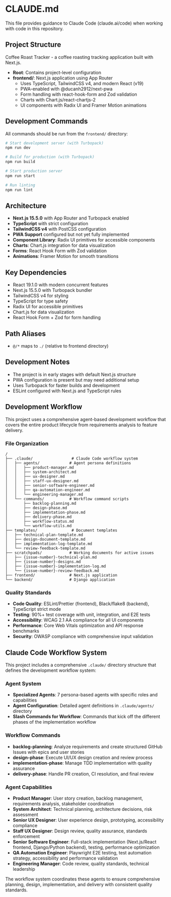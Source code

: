 # CLAUDE.md

This file provides guidance to Claude Code (claude.ai/code) when working with code in this repository.

## Project Structure

Coffee Roast Tracker - a coffee roasting tracking application built with Next.js.

- **Root**: Contains project-level configuration
- **frontend/**: Next.js application using App Router
  - Uses TypeScript, TailwindCSS v4, and modern React (v19)
  - PWA-enabled with @ducanh2912/next-pwa
  - Form handling with react-hook-form and Zod validation
  - Charts with Chart.js/react-chartjs-2
  - UI components with Radix UI and Framer Motion animations

## Development Commands

All commands should be run from the `frontend/` directory:

```bash
# Start development server (with Turbopack)
npm run dev

# Build for production (with Turbopack)
npm run build

# Start production server
npm run start

# Run linting
npm run lint
```

## Architecture

- **Next.js 15.5.0** with App Router and Turbopack enabled
- **TypeScript** with strict configuration
- **TailwindCSS v4** with PostCSS configuration
- **PWA Support** configured but not yet fully implemented
- **Component Library**: Radix UI primitives for accessible components
- **Charts**: Chart.js integration for data visualization
- **Forms**: React Hook Form with Zod validation
- **Animations**: Framer Motion for smooth transitions

## Key Dependencies

- React 19.1.0 with modern concurrent features
- Next.js 15.5.0 with Turbopack bundler
- TailwindCSS v4 for styling
- TypeScript for type safety
- Radix UI for accessible primitives
- Chart.js for data visualization
- React Hook Form + Zod for form handling

## Path Aliases

- `@/*` maps to `./` (relative to frontend directory)

## Development Notes

- The project is in early stages with default Next.js structure
- PWA configuration is present but may need additional setup
- Uses Turbopack for faster builds and development
- ESLint configured with Next.js and TypeScript rules

## Development Workflow

This project uses a comprehensive agent-based development workflow that covers the entire product lifecycle from requirements analysis to feature delivery.

### File Organization

```
/
├── .claude/                 # Claude Code workflow system
│   ├── agents/             # Agent persona definitions
│   │   ├── product-manager.md
│   │   ├── system-architect.md
│   │   ├── ux-designer.md
│   │   ├── staff-ux-designer.md
│   │   ├── senior-software-engineer.md
│   │   ├── qa-automation-engineer.md
│   │   └── engineering-manager.md
│   └── commands/           # Workflow command scripts
│       ├── backlog-planning.md
│       ├── design-phase.md
│       ├── implementation-phase.md
│       ├── delivery-phase.md
│       ├── workflow-status.md
│       └── workflow-utils.md
├── templates/               # Document templates
│   ├── technical-plan-template.md
│   ├── design-document-template.md
│   ├── implementation-log-template.md
│   └── review-feedback-template.md
├── scratchpads/            # Working documents for active issues
│   ├── {issue-number}-technical-plan.md
│   ├── {issue-number}-designs.md
│   ├── {issue-number}-implementation-log.md
│   └── {issue-number}-review-feedback.md
├── frontend/               # Next.js application
└── backend/                # Django application
```

### Quality Standards

- **Code Quality**: ESLint/Prettier (frontend), Black/flake8 (backend), TypeScript strict mode
- **Testing**: 90%+ test coverage with unit, integration, and E2E tests
- **Accessibility**: WCAG 2.1 AA compliance for all UI components
- **Performance**: Core Web Vitals optimization and API response benchmarks
- **Security**: OWASP compliance with comprehensive input validation

## Claude Code Workflow System

This project includes a comprehensive `.claude/` directory structure that defines the development workflow system:

### Agent System
- **Specialized Agents**: 7 persona-based agents with specific roles and capabilities
- **Agent Configuration**: Detailed agent definitions in `.claude/agents/` directory
- **Slash Commands for Workflow**: Commands that kick off the different phases of the implementation workflow

### Workflow Commands
- **backlog-planning**: Analyze requirements and create structured GitHub Issues with epics and user stories
- **design-phase**: Execute UI/UX design creation and review process
- **implementation-phase**: Manage TDD implementation with quality assurance
- **delivery-phase**: Handle PR creation, CI resolution, and final review

### Agent Capabilities
- **Product Manager**: User story creation, backlog management, requirements analysis, stakeholder coordination
- **System Architect**: Technical planning, architecture decisions, risk assessment
- **Senior UX Designer**: User experience design, prototyping, accessibility compliance
- **Staff UX Designer**: Design review, quality assurance, standards enforcement
- **Senior Software Engineer**: Full-stack implementation (Next.js/React frontend, Django/Python backend), testing, performance optimization
- **QA Automation Engineer**: Playwright E2E testing, test automation strategy, accessibility and performance validation
- **Engineering Manager**: Code review, quality standards, technical leadership

The workflow system coordinates these agents to ensure comprehensive planning, design, implementation, and delivery with consistent quality standards.